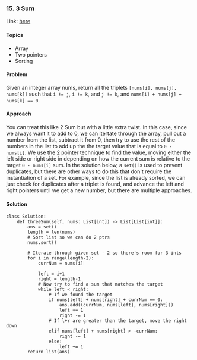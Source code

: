 ### 15. 3 Sum

Link: [here](https://leetcode.com/problems/3sum/description/)

#### Topics
- Array
- Two pointers 
- Sorting

#### Problem
Given an integer array nums, return all the triplets `[nums[i], nums[j], nums[k]]` such that `i != j`, `i != k`, and `j != k`, and `nums[i] + nums[j] + nums[k] == 0`.

#### Approach
You can treat this like 2 Sum but with a little extra twist. In this case, since we always want it to add to 0, we can itertate through the array, pull out a number from the list, subtract it from 0, then try to use the rest of the numbers in the list to add up the the target value that is equal to `0 - nums[i]`. 
We use the 2 pointer technique to find the value, moving either the left side or right side in depending on how the current sum is relative to the target `0 - nums[i]` sum. 
In the solution below, a `set()` is used to prevent duplicates, but there are other ways to do this that don't require the instantiation of a set. For example, since the list is already sorted, we can just check for duplicates after a triplet is found, and advance the left and right pointers until we get a new number, but there are multiple approaches. 

#### Solution
```
class Solution:
    def threeSum(self, nums: List[int]) -> List[List[int]]:
        ans = set()
        length = len(nums)
        # Sort list so we can do 2 ptrs
        nums.sort()

        # Iterate through given set - 2 so there's room for 3 ints
        for i in range(length-2):
            currNum = nums[i]

            left = i+1
            right = length-1
            # Now try to find a sum that matches the target
            while left < right: 
                # If we found the target
                if nums[left] + nums[right] + currNum == 0:
                    ans.add((currNum, nums[left], nums[right]))
                    left += 1
                    right -= 1
                # If l+r are greater than the target, move the right down
                elif nums[left] + nums[right] > -currNum:
                    right -= 1
                else:
                    left += 1
        return list(ans)
```

